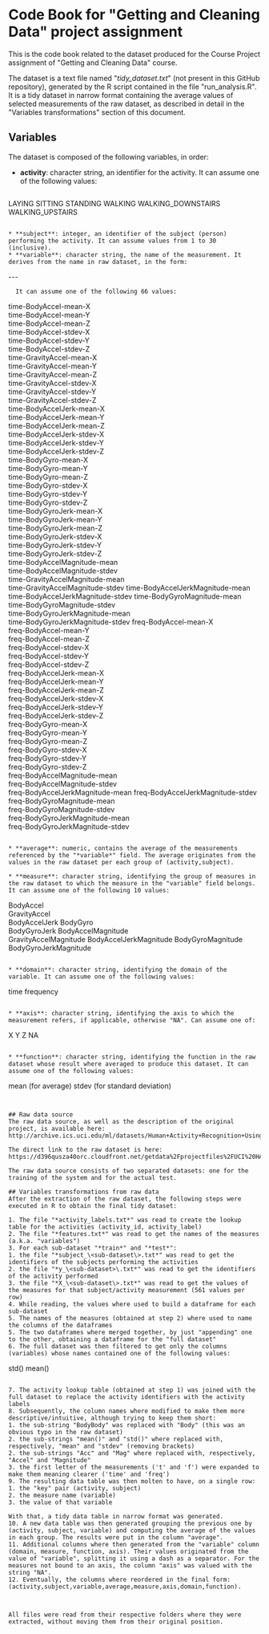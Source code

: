 Code Book for "Getting and Cleaning Data" project assignment
=============
This is the code book related to the dataset produced for the Course Project assignment of "Getting and Cleaning Data" course.

The dataset is a text file named "*tidy_dataset.txt*" (not present in this GitHub repository), generated by the R script contained in the file "run_analysis.R". It is a tidy dataset in narrow format containing the average values of selected measurements of the raw dataset, as described in detail in the "Variables transformations" section of this document.

## Variables
The dataset is composed of the following variables, in order:
* **activity**: character string, an identifier for the activity. It can assume one of the following values:
  ```
LAYING
SITTING
STANDING
WALKING 
WALKING_DOWNSTAIRS
WALKING_UPSTAIRS
```

* **subject**: integer, an identifier of the subject (person) performing the activity. It can assume values from 1 to 30 (inclusive).
* **variable**: character string, the name of the measurement. It derives from the name in raw dataset, in the form:
   ```
   <domain>-<measurement>-<function>-<axis>
```
  It can assume one of the following 66 values:
  ```
time-BodyAccel-mean-X            
time-BodyAccel-mean-Y            
time-BodyAccel-mean-Z            
time-BodyAccel-stdev-X           
time-BodyAccel-stdev-Y           
time-BodyAccel-stdev-Z           
time-GravityAccel-mean-X         
time-GravityAccel-mean-Y         
time-GravityAccel-mean-Z         
time-GravityAccel-stdev-X        
time-GravityAccel-stdev-Y        
time-GravityAccel-stdev-Z        
time-BodyAccelJerk-mean-X        
time-BodyAccelJerk-mean-Y        
time-BodyAccelJerk-mean-Z        
time-BodyAccelJerk-stdev-X       
time-BodyAccelJerk-stdev-Y       
time-BodyAccelJerk-stdev-Z       
time-BodyGyro-mean-X             
time-BodyGyro-mean-Y             
time-BodyGyro-mean-Z             
time-BodyGyro-stdev-X            
time-BodyGyro-stdev-Y            
time-BodyGyro-stdev-Z            
time-BodyGyroJerk-mean-X         
time-BodyGyroJerk-mean-Y         
time-BodyGyroJerk-mean-Z         
time-BodyGyroJerk-stdev-X        
time-BodyGyroJerk-stdev-Y        
time-BodyGyroJerk-stdev-Z        
time-BodyAccelMagnitude-mean     
time-BodyAccelMagnitude-stdev    
time-GravityAccelMagnitude-mean  
time-GravityAccelMagnitude-stdev 
time-BodyAccelJerkMagnitude-mean 
time-BodyAccelJerkMagnitude-stdev
time-BodyGyroMagnitude-mean      
time-BodyGyroMagnitude-stdev     
time-BodyGyroJerkMagnitude-mean  
time-BodyGyroJerkMagnitude-stdev 
freq-BodyAccel-mean-X            
freq-BodyAccel-mean-Y            
freq-BodyAccel-mean-Z            
freq-BodyAccel-stdev-X           
freq-BodyAccel-stdev-Y           
freq-BodyAccel-stdev-Z           
freq-BodyAccelJerk-mean-X        
freq-BodyAccelJerk-mean-Y        
freq-BodyAccelJerk-mean-Z        
freq-BodyAccelJerk-stdev-X       
freq-BodyAccelJerk-stdev-Y       
freq-BodyAccelJerk-stdev-Z       
freq-BodyGyro-mean-X             
freq-BodyGyro-mean-Y             
freq-BodyGyro-mean-Z             
freq-BodyGyro-stdev-X            
freq-BodyGyro-stdev-Y            
freq-BodyGyro-stdev-Z            
freq-BodyAccelMagnitude-mean     
freq-BodyAccelMagnitude-stdev    
freq-BodyAccelJerkMagnitude-mean 
freq-BodyAccelJerkMagnitude-stdev
freq-BodyGyroMagnitude-mean      
freq-BodyGyroMagnitude-stdev     
freq-BodyGyroJerkMagnitude-mean  
freq-BodyGyroJerkMagnitude-stdev 
```

* **average**: numeric, contains the average of the measurements referenced by the "*variable*" field. The average originates from the values in the raw dataset per each group of (activity,subject).

* **measure**: character string, identifying the group of measures in the raw dataset to which the measure in the "variable" field belongs. It can assume one of the following 10 values:
  ```
  BodyAccel           
  GravityAccel          
  BodyAccelJerk
  BodyGyro           
  BodyGyroJerk
  BodyAccelMagnitude  
  GravityAccelMagnitude
  BodyAccelJerkMagnitude
  BodyGyroMagnitude  
  BodyGyroJerkMagnitude
  ```

* **domain**: character string, identifying the domain of the variable. It can assume one of the following values:
  ```
  time
  frequency
  ```

* **axis**: character string, identifying the axis to which the measurement refers, if applicable, otherwise "NA". Can assume one of:
  ```
  X
  Y
  Z
  NA
  ```

* **function**: character string, identifying the function in the raw dataset whose result where averaged to produce this dataset. It can assume one of the following values:
  ```
  mean  (for average)
  stdev (for standard deviation)
  ```


## Raw data source
The raw data source, as well as the description of the original project, is available here:
http://archive.ics.uci.edu/ml/datasets/Human+Activity+Recognition+Using+Smartphones

The direct link to the raw dataset is here:
https://d396qusza40orc.cloudfront.net/getdata%2Fprojectfiles%2FUCI%20HAR%20Dataset.zip 

The raw data source consists of two separated datasets: one for the training of the system and for the actual test.

## Variables transformations from raw data
After the extraction of the raw dataset, the following steps were executed in R to obtain the final tidy dataset:

1. The file "*activity_labels.txt*" was read to create the lookup table for the activities (activity_id, activity_label)
2. The file "*features.txt*" was read to get the names of the measures (a.k.a. "variables")
3. For each sub-dataset "*train*" and "*test*":
  1. the file "*subject_\<sub-dataset\>.txt*" was read to get the identifiers of the subjects performing the activities
  2. the file "*y_\<sub-dataset>\.txt*" was read to get the identifiers of the activity performed
  3. the file "*X_\<sub-dataset\>.txt*" was read to get the values of the measures for that subject/activity measurement (561 values per row)
4. While reading, the values where used to build a dataframe for each sub-dataset
5. The names of the measures (obtained at step 2) where used to name the columns of the dataframes
5. The two dataframes where merged together, by just "appending" one to the other, obtaining a dataframe for the "full dataset"
6. The full dataset was then filtered to get only the columns (variables) whose names contained one of the following values:
   ```
   std()
   mean()
   ```
   
7. The activity lookup table (obtained at step 1) was joined with the full dataset to replace the activity identifiers with the activity labels
8. Subsequently, the column names where modified to make them more descriptive/intuitive, although trying to keep them short:
   1. the sub-string "BodyBody" was replaced with "Body" (this was an obvious typo in the raw dataset)
   2. the sub-strings "mean()" and "std()" where replaced with, respectively, "mean" and "stdev" (removing brackets)
   2. the sub-strings "Acc" and "Mag" where replaced with, respectively, "Accel" and "Magnitude"
   3. the first letter of the measurements ('t' and 'f') were expanded to make them meaning clearer ('time' and 'freq')
9. The resulting data table was then molten to have, on a single row:
   1. the "key" pair (activity, subject)
   2. the measure name (variable)
   3. the value of that variable
   
   With that, a tidy data table in narrow format was generated.
10. A new data table was then generated grouping the previous one by (activity, subject, variable) and computing the average of the values in each group. The results were put in the column "average".
11. Additional columns where then generated from the "variable" column (domain, measure, function, axis). Their values originated from the value of "variable", splitting it using a dash as a separator. For the measures not bound to an axis, the column "axis" was valued with the string "NA".
12. Eventually, the columns where reordered in the final form: (activity,subject,variable,average,measure,axis,domain,function).



All files were read from their respective folders where they were extracted, without moving them from their original position.

